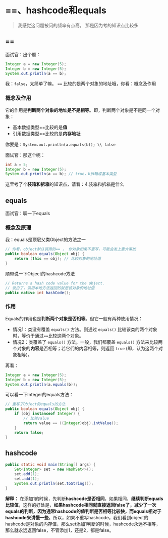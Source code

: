 # ==、hashcode和equals
> 我感觉这问题被问的频率有点高， 那是因为考的知识点比较多

## ==

面试官：出个题：

```java
Integer a = new Integer(5);
Integer b = new Integer(5);
System.out.println(a == b); 
```
我：`false`，太简单了嘛。 `==` 比较的是两个对象的地址哦，你看：概念及作用

### 概念及作用

它的作用是**判断两个对象的地址是不是相等**。即，判断两个对象是不是同一个对象：

- 基本数据类型==比较的是**值** 
- 引用数据类型==比较的是**内存地址**

你要是：`System.out.println(a.equals(b)); \\ false`

面试官：那这个呢：

```java
int a = 5;
Integer b = new Integer(5);
System.out.println(a == b); // true，b拆箱成基本类型
```

这里考了个**装箱和拆箱**的知识点，请看：4.装箱和拆箱是什么

## equals

面试官：聊一下equals

### 概念及原理
我：equals是顶层父类Object的方法之一

```java
// 你看，object默认调用的== ， 你对象如果不重写，可能会发上重大事故
public boolean equals(Object obj) {
    return (this == obj); // 比较对象的地址值
}
```

顺带说一下Object的hashcode方法

```java
// Returns a hash code value for the object.
// 说白了，调用本地方法返回的就是该对象的地址值
public native int hashCode();
```
### 作用
Equals的作用也是**判断两个对象是否相等**。但它一般有两种使用情况：

- 情况1：类没有覆盖 `equals()` 方法。则通过 `equals()` 比较该类的两个对象时，等价于通过`==`比较这两个对象。
- 情况2：类覆盖了 `equals()` 方法。一般，我们都覆盖 `equals()` 方法来比较两个对象的**内容**是否相等；若它们的内容相等，则返回 `true` (即，认为这两个对象相等)。

再看：
```java
Integer a = new Integer(5);
Integer b = new Integer(5);
System.out.println(a.equals(b));
```

可以看一下Integer的equals方法：

```java
// 重写了Object的equals的方法
public boolean equals(Object obj) {
    if (obj instanceof Integer) {
        // 比较value
        return value == ((Integer)obj).intValue();
    }
    return false;
}
```

## hashcode

```java
public static void main(String[] args) {
    Set<Integer> set = new HashSet<>();
    set.add(1);
    set.add(1);
    System.out.println(set.toString());
}
```
**解释：**
在添加1的时候，先判断**hashcode是否相同**，如果相同，**继续判断equals比较值**，这样的好处是，**如果hashcode相同就直接返回false了，减少了一次equals的判断，因为通常hashcode的值判断是否相等比较快，而equals相对于hashcode来讲慢一些**。所以，如果不重写hashcode，我们看到object的hashcode是对象的内存值，那么set添加1判断的时候，hashcode永远不相等，那么就永远返回false，不管添加1，还是2，都是false。
